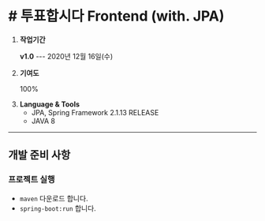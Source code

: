 # # 투표합시다 Frontend (with. JPA)

<ol>
    <li>
        <b>작업기간</b> 
        <p>
            <b>v1.0</b> ---  
            2020년 12월 16일(수)
        </p>
    </li>
    <li>
        <b>기여도</b> 
        <p>100%</p>
    </li>
    <li>
        <b>Language & Tools</b>
        <ul>    
            <li>JPA, Spring Framework 2.1.13 RELEASE</li>
            <li>JAVA 8</li>
        </ul>
    </li>
</ol>


---

## 개발 준비 사항

### 프로젝트 실행
- `maven` 다운로드 합니다.
- `spring-boot:run` 합니다.
